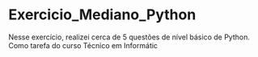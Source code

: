 # Exercicio_Mediano_Python
Nesse exercício, realizei cerca de 5 questões de nível básico de Python. Como tarefa do curso Técnico em Informátic
